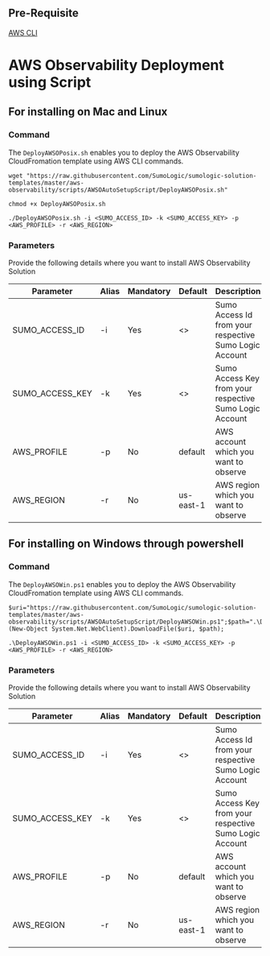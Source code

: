 ## Pre-Requisite
[AWS CLI](https://aws.amazon.com/cli/)

# AWS Observability Deployment using Script
## For installing on Mac and Linux
### Command
The `DeployAWSOPosix.sh` enables you to deploy the AWS Observability CloudFromation template using AWS CLI commands.
 
```
wget "https://raw.githubusercontent.com/SumoLogic/sumologic-solution-templates/master/aws-observability/scripts/AWSOAutoSetupScript/DeployAWSOPosix.sh"

chmod +x DeployAWSOPosix.sh

./DeployAWSOPosix.sh -i <SUMO_ACCESS_ID> -k <SUMO_ACCESS_KEY> -p <AWS_PROFILE> -r <AWS_REGION>
```

### Parameters
Provide the following details where you want to install AWS Observability Solution

| Parameter       | Alias | Mandatory | Default   | Description                                             |
|-----------------|-------|-----------|-----------|---------------------------------------------------------|
| SUMO_ACCESS_ID  | -i    | Yes       | <>        | Sumo Access Id from your respective Sumo Logic Account  |
| SUMO_ACCESS_KEY | -k    | Yes       | <>        | Sumo Access Key from your respective Sumo Logic Account |
| AWS_PROFILE     | -p    | No        | default   | AWS account which you want to observe                   |
| AWS_REGION      | -r    | No        | us-east-1 | AWS region which you want to observe                    |


## For installing on Windows through powershell
### Command
The `DeployAWSOWin.ps1` enables you to deploy the AWS Observability CloudFromation template using AWS CLI commands.
 
```
$uri="https://raw.githubusercontent.com/SumoLogic/sumologic-solution-templates/master/aws-observability/scripts/AWSOAutoSetupScript/DeployAWSOWin.ps1";$path=".\DeployAWSOWin.ps1";(New-Object System.Net.WebClient).DownloadFile($uri, $path);

.\DeployAWSOWin.ps1 -i <SUMO_ACCESS_ID> -k <SUMO_ACCESS_KEY> -p <AWS_PROFILE> -r <AWS_REGION>
```

### Parameters
Provide the following details where you want to install AWS Observability Solution

| Parameter       | Alias | Mandatory | Default   | Description                                             |
|-----------------|-------|-----------|-----------|---------------------------------------------------------|
| SUMO_ACCESS_ID  | -i    | Yes       | <>        | Sumo Access Id from your respective Sumo Logic Account  |
| SUMO_ACCESS_KEY | -k    | Yes       | <>        | Sumo Access Key from your respective Sumo Logic Account |
| AWS_PROFILE     | -p    | No        | default   | AWS account which you want to observe                   |
| AWS_REGION      | -r    | No        | us-east-1 | AWS region which you want to observe                    |